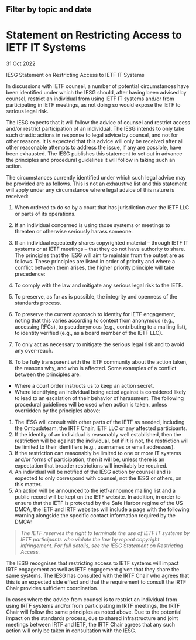 Filter by topic and date
------------------------

Statement on Restricting Access to IETF IT Systems
==================================================

31 Oct 2022

IESG Statement on Restricting Access to IETF IT Systems

In discussions with IETF counsel, a number of potential circumstances have been identified under which the IESG should, after having been advised by counsel, restrict an individual from using IETF IT systems and/or from participating in IETF meetings, as not doing so would expose the IETF to serious legal risk.

The IESG expects that it will follow the advice of counsel and restrict access and/or restrict participation of an individual. The IESG intends to only take such drastic actions in response to legal advice by counsel, and not for other reasons. It is expected that this advice will only be received after all other reasonable attempts to address the issue, if any are possible, have been exhausted. The IESG publishes this statement to set out in advance the principles and procedural guidelines it will follow in taking such an action.

The circumstances currently identified under which such legal advice may be provided are as follows. This is not an exhaustive list and this statement will apply under any circumstance where legal advice of this nature is received:

1. When ordered to do so by a court that has jurisdiction over the IETF LLC or parts of its operations.
2. If an individual concerned is using those systems or meetings to threaten or otherwise seriously harass someone.
3. If an individual repeatedly shares copyrighted material – through IETF IT systems or at IETF meetings – that they do not have authority to share.
The principles that the IESG will aim to maintain from the outset are as follows. These principles are listed in order of priority and where a conflict between them arises, the higher priority principle will take precedence:

1. To comply with the law and mitigate any serious legal risk to the IETF.
2. To preserve, as far as is possible, the integrity and openness of the standards process.
3. To preserve the current approach to identity for IETF engagement, noting that this varies according to context from anonymous (e.g., accessing RFCs), to pseudonymous (e.g., contributing to a mailing list), to identity verified (e.g., as a board member of the IETF LLC).
4. To only act as necessary to mitigate the serious legal risk and to avoid any over-reach.
5. To be fully transparent with the IETF community about the action taken, the reasons why, and who is affected.
Some examples of a conflict between the principles are:

* Where a court order instructs us to keep an action secret.
* Where identifying an individual being acted against is considered likely to lead to an escalation of their behavior of harassment.
The following procedural guidelines will be used when action is taken, unless overridden by the principles above:

1. The IESG will consult with other parts of the IETF as needed, including the Ombudsteam, the IRTF Chair, IETF LLC or any affected participants.
2. If the identity of an individual is reasonably well established, then the restriction will be against the individual, but if it is not, the restriction will be limited to their identifiers (e.g., usernames or email addresses).
3. If the restriction can reasonably be limited to one or more IT systems and/or forms of participation, then it will be, unless there is an expectation that broader restrictions will inevitably be required.
4. An individual will be notified of the IESG action by counsel and is expected to only correspond with counsel, not the IESG or others, on this matter.
5. An action will be announced to the ietf-announce mailing list and a public record will be kept on the IETF website.
In addition, in order to ensure that the IETF is protected by the Safe Harbor regime of the US DMCA, the IETF and IRTF websites will include a page with the following warning alongside the specific contact information required by the DMCA:


> *The IETF reserves the right to terminate the use of IETF IT systems by IETF participants who violate the law by repeat copyright infringement. For full details, see the IESG Statement on Restricting Access.*

The IESG recognises that restricting access to IETF systems will impact IRTF engagement as well as IETF engagement given that they share the same systems. The IESG has consulted with the IRTF Chair who agrees that this is an expected side effect and that the requirement to consult the IRTF Chair provides sufficient coordination.

In cases where the advice from counsel is to restrict an individual from using IRTF systems and/or from participating in IRTF meetings, the IRTF Chair will follow the same principles as noted above. Due to the potential impact on the standards process, due to shared infrastructure and joint meetings between IRTF and IETF, the IRTF Chair agrees that any such action will only be taken in consultation with the IESG.

